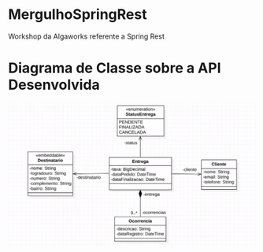 # MergulhoSpringRest
Workshop da Algaworks referente a Spring Rest

# Diagrama de Classe sobre a API Desenvolvida
<p align="center">
  <img src="https://raw.githubusercontent.com/leo95h/MergulhoSpringRest/main/others/img/DiagramaDeClasses.png" title="Diagrama de classe">
</p>
